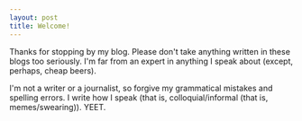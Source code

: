 ```yaml
---
layout: post
title: Welcome!
---
```


Thanks for stopping by my blog. Please don't take anything written in these blogs too seriously. I'm far from an expert in anything I speak about (except, perhaps, cheap beers).

I'm not a writer or a journalist, so forgive my grammatical mistakes and spelling errors. I write how I speak (that is, colloquial/informal (that is, memes/swearing)). YEET.
